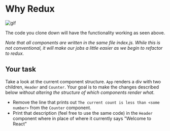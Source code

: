 # Why Redux

![gif](http://g.recordit.co/53HPpuHZ5p.gif)

The code you clone down will have the functionality working as seen above.  

_Note that all components are written in the same file index.js. While this is not conventional, it will make our jobs a little easier as we begin to refactor to redux._

## Your task

Take a look at the current component structure. `App` renders a div with two children, `Header` and `Counter`.  Your goal is to make the changes described below _without altering the structure of which components render what._

* Remove the line that prints out `The current count is less than <some number>` from the `Counter` component.
* Print that description (feel free to use the same code) in the `Header` component where in place of where it currently says "Welcome to React"
